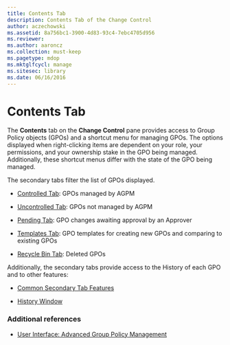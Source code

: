 ```yaml
---
title: Contents Tab
description: Contents Tab of the Change Control
author: aczechowski
ms.assetid: 8a756bc1-3900-4d83-93c4-7ebc4705d956
ms.reviewer:
ms.author: aaroncz
ms.collection: must-keep
ms.pagetype: mdop
ms.mktglfcycl: manage
ms.sitesec: library
ms.date: 06/16/2016
---
```



# Contents Tab


The **Contents** tab on the **Change Control** pane provides access to Group Policy objects (GPOs) and a shortcut menu for managing GPOs. The options displayed when right-clicking items are dependent on your role, your permissions, and your ownership stake in the GPO being managed. Additionally, these shortcut menus differ with the state of the GPO being managed.

The secondary tabs filter the list of GPOs displayed.

-   [Controlled Tab](controlled-tab.md): GPOs managed by AGPM

-   [Uncontrolled Tab](uncontrolled-tab.md): GPOs not managed by AGPM

-   [Pending Tab](pending-tab.md): GPO changes awaiting approval by an Approver

-   [Templates Tab](templates-tab.md): GPO templates for creating new GPOs and comparing to existing GPOs

-   [Recycle Bin Tab](recycle-bin-tab.md): Deleted GPOs

Additionally, the secondary tabs provide access to the History of each GPO and to other features:

-   [Common Secondary Tab Features](common-secondary-tab-features.md)

-   [History Window](history-window.md)

### Additional references

-   [User Interface: Advanced Group Policy Management](user-interface-advanced-group-policy-management.md)

 

 





